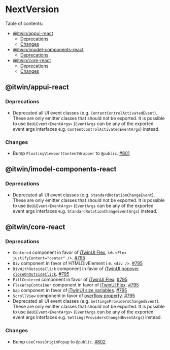 # NextVersion <!-- omit from toc -->

Table of contents:

- [@itwin/appui-react](#itwinappui-react)
  - [Deprecations](#deprecations)
  - [Changes](#changes)
- [@itwin/imodel-components-react](#itwinimodel-components-react)
  - [Deprecations](#deprecations-1)
- [@itwin/core-react](#itwincore-react)
  - [Deprecations](#deprecations-2)
  - [Changes](#changes-1)

## @itwin/appui-react

### Deprecations

- Deprecated all UI event classes (e.g. `ContentControlActivatedEvent`). These are only emitter classes that should not be exported. It is possible to use `BeUiEvent<EventArgs>` (`EventArgs` can be any of the exported event args interfaces e.g. `ContentControlActivatedEventArgs`) instead.

### Changes

- Bump `FloatingViewportContentWrapper` to `@public`. [#801](https://github.com/iTwin/appui/pull/801)

## @itwin/imodel-components-react

### Deprecations

- Deprecated all UI event classes (e.g. `StandardRotationChangeEvent`). These are only emitter classes that should not be exported. It is possible to use `BeUiEvent<EventArgs>` (`EventArgs` can be any of the exported event args interfaces e.g. `StandardRotationChangeEventArgs`) instead.

## @itwin/core-react

### Deprecations

- `Centered` component in favor of [iTwinUI Flex](https://itwinui.bentley.com/docs/flex), i.e. `<Flex justifyContent="center" />`. [#795](https://github.com/iTwin/appui/pull/795)
- `Div` component in favor of HTMLDivElement i.e. `<div />`. [#795](https://github.com/iTwin/appui/pull/795)
- `DivWithOutsideClick` component in favor of [iTwinUI popover `closeOnOutsideClick`](https://itwinui.bentley.com/docs/popover). [#795](https://github.com/iTwin/appui/pull/795)
- `FillCentered` component in favor of [iTwinUI Flex](https://itwinui.bentley.com/docs/flex). [#795](https://github.com/iTwin/appui/pull/795)
- `FlexWrapContainer` component in favor of [iTwinUI Flex](https://itwinui.bentley.com/docs/flex). [#795](https://github.com/iTwin/appui/pull/795)
- `Gap` component in favor of [iTwinUI size variables](https://itwinui.bentley.com/docs/variables#size). [#795](https://github.com/iTwin/appui/pull/795)
- `ScrollView` component in favor of [overflow property](https://developer.mozilla.org/en-US/docs/Web/CSS/overflow). [#795](https://github.com/iTwin/appui/pull/795)
- Deprecated all UI event classes (e.g. `SettingsProvidersChangedEvent`). These are only emitter classes that should not be exported. It is possible to use `BeUiEvent<EventArgs>` (`EventArgs` can be any of the exported event args interfaces e.g. `SettingsProvidersChangedEventArgs`) instead.

### Changes

- Bump `useCrossOriginPopup` to `@public`. [#802](https://github.com/iTwin/appui/pull/802)
